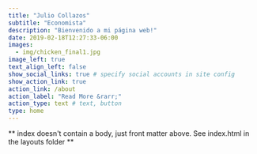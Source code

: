 ```yaml
---
title: "Julio Collazos"
subtitle: "Economista"
description: "Bienvenido a mi página web!"
date: 2019-02-18T12:27:33-06:00
images:
  - img/chicken_final1.jpg
image_left: true
text_align_left: false
show_social_links: true # specify social accounts in site config
show_action_link: true
action_link: /about
action_label: "Read More &rarr;"
action_type: text # text, button
type: home
---
```


** index doesn't contain a body, just front matter above.
See index.html in the layouts folder **
